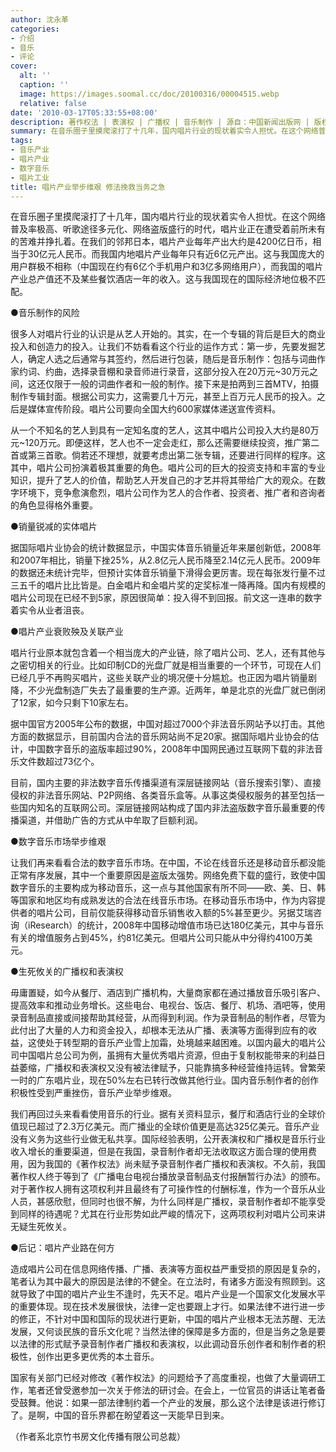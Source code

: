 ```yaml
---
author: 沈永革
categories:
- 介绍
- 音乐
- 评论
cover:
  alt: ''
  caption: ''
  image: https://images.soomal.cc/doc/20100316/00004515.webp
  relative: false
date: '2010-03-17T05:33:55+08:00'
description: 著作权法 | 表演权 | 广播权 | 音乐制作 | 源自：中国新闻出版网 | 版权：转载 |  平均/总评分：09.00/18
summary: 在音乐圈子里摸爬滚打了十几年，国内唱片行业的现状着实令人担忧。在这个网络普及率极高、听歌途径多元化、网络盗版盛行的时代，唱片业正在遭受着前所未有的苦难并挣扎着。在我们的邻邦日本，唱片产业每年产出大约是4200亿日币，相当于30亿元人民币。而我国内地唱片产业每年只有近6亿元产出。这与我国庞大的用户群极不相称……
tags:
- 音乐产业
- 唱片产业
- 数字音乐
- 唱片工业
title: 唱片产业举步维艰 修法挽救当务之急
---
```


在音乐圈子里摸爬滚打了十几年，国内唱片行业的现状着实令人担忧。在这个网络普及率极高、听歌途径多元化、网络盗版盛行的时代，唱片业正在遭受着前所未有的苦难并挣扎着。在我们的邻邦日本，唱片产业每年产出大约是4200亿日币，相当于30亿元人民币。而我国内地唱片产业每年只有近6亿元产出。这与我国庞大的用户群极不相称（中国现在约有6亿个手机用户和3亿多网络用户），而我国的唱片产业总产值还不及某些餐饮酒店一年的收入。这与我国现在的国际经济地位极不匹配。

●音乐制作的风险

很多人对唱片行业的认识是从艺人开始的。其实，在一个专辑的背后是巨大的商业投入和创造力的投入。让我们不妨看看这个行业的运作方式：第一步，先要发掘艺人，确定人选之后通常与其签约，然后进行包装，随后是音乐制作：包括与词曲作家约词、约曲，选择录音棚和录音师进行录音，这部分投入在20万元~30万元之间，这还仅限于一般的词曲作者和一般的制作。接下来是拍两到三首MTV，拍摄制作专辑封面。根据公司实力，这需要几十万元，甚至上百万元人民币的投入。之后是媒体宣传阶段。唱片公司要向全国大约600家媒体递送宣传资料。

从一个不知名的艺人到具有一定知名度的艺人，这其中唱片公司投入大约是80万元~120万元。即便这样，艺人也不一定会走红，那么还需要继续投资，推广第二首或第三首歌。倘若还不理想，就要考虑出第二张专辑，还要进行同样的程序。这其中，唱片公司扮演着极其重要的角色。唱片公司的巨大的投资支持和丰富的专业知识，提升了艺人的价值，帮助艺人开发自己的才艺并将其带给广大的观众。在数字环境下，竞争愈演愈烈，唱片公司作为艺人的合作者、投资者、推广者和咨询者的角色显得格外重要。

●销量锐减的实体唱片

据国际唱片业协会的统计数据显示，中国实体音乐销量近年来屡创新低，2008年和2007年相比，销量下挫25%，从2.8亿元人民币降至2.14亿元人民币。2009年的数据还未统计完毕，但预计实体音乐销量下滑得会更厉害。现在每张发行量不过三五千的唱片比比皆是。白金唱片和金唱片奖的定奖标准一降再降。国内有规模的唱片公司现在已经不到5家，原因很简单：投入得不到回报。前文这一连串的数字着实令从业者沮丧。

●唱片产业衰败殃及关联产业

唱片行业原本就包含着一个相当庞大的产业链，除了唱片公司、艺人，还有其他与之密切相关的行业。比如印制CD的光盘厂就是相当重要的一个环节，可现在人们已经几乎不再购买唱片，这些关联产业的境况便十分尴尬。也正因为唱片销量剧降，不少光盘制造厂失去了最重要的生产源。近两年，单是北京的光盘厂就已倒闭了12家，如今只剩下10家左右。

据中国官方2005年公布的数据，中国对超过7000个非法音乐网站予以打击。其他方面的数据显示，目前国内合法的音乐网站尚不足20家。据国际唱片业协会的估计，中国数字音乐的盗版率超过90%，2008年中国网民通过互联网下载的非法音乐文件数超过73亿个。

目前，国内主要的非法数字音乐传播渠道有深层链接网站（音乐搜索引擎）、直接侵权的非法音乐网站、P2P网络、各类音乐盒等。从事这类侵权服务的甚至包括一些国内知名的互联网公司。深层链接网站构成了国内非法盗版数字音乐最重要的传播渠道，并借助广告的方式从中牟取了巨额利润。

●数字音乐市场举步维艰

让我们再来看看合法的数字音乐市场。在中国，不论在线音乐还是移动音乐都没能正常有序发展，其中一个重要原因是盗版太强势。网络免费下载的盛行，致使中国数字音乐的主要构成为移动音乐，这一点与其他国家有所不同――欧、美、日、韩等国家和地区均有成熟发达的合法在线音乐市场。在移动音乐市场中，作为内容提供者的唱片公司，目前仅能获得移动音乐销售收入额的5%甚至更少。另据艾瑞咨询（iResearch）的统计，2008年中国移动增值市场已达180亿美元，其中与音乐有关的增值服务占到45%，约81亿美元。但唱片公司只能从中分得约4100万美元。

●生死攸关的广播权和表演权

毋庸置疑，如今从餐厅、酒店到广播机构，大量商家都在通过播放音乐吸引客户、提高效率和推动业务增长。这些电台、电视台、饭店、餐厅、机场、酒吧等，使用录音制品直接或间接帮助其经营，从而得到利润。作为录音制品的制作者，尽管为此付出了大量的人力和资金投入，却根本无法从广播、表演等方面得到应有的收益，这使处于转型期的音乐产业雪上加霜，处境越来越困难。以国内最大的唱片公司中国唱片总公司为例，虽拥有大量优秀唱片资源，但由于复制权能带来的利益日益萎缩，广播权和表演权又没有被法律赋予，只能靠搞多种经营维持运转。曾繁荣一时的广东唱片业，现在50%左右已转行改做其他行业。国内音乐制作者的创作积极性受到严重挫伤，音乐产业举步维艰。

我们再回过头来看看使用音乐的行业。据有关资料显示，餐厅和酒店行业的全球价值现已超过了2.3万亿美元。而广播业的全球价值更是高达325亿美元。音乐产业没有义务为这些行业做无私共享。国际经验表明，公开表演权和广播权是音乐行业收入增长的重要渠道，但是在我国，录音制作者却无法收取这方面合理的使用费用，因为我国的《著作权法》尚未赋予录音制作者广播权和表演权。不久前，我国著作权人终于等到了《广播电台电视台播放录音制品支付报酬暂行办法》的颁布。对于著作权人拥有这项权利并且最终有了可操作性的付酬标准，作为一个音乐从业人员，甚感欣慰，但同时也很不解，为什么同样是广播权，录音制作者却不能享受到同样的待遇呢？尤其在行业形势如此严峻的情况下，这两项权利对唱片公司来讲无疑生死攸关。

●后记：唱片产业路在何方

造成唱片公司在信息网络传播、广播、表演等方面权益严重受损的原因是复杂的，笔者认为其中最大的原因是法律的不健全。在立法时，有诸多方面没有照顾到。这就导致了中国的唱片产业生不逢时，先天不足。唱片产业是一个国家文化发展水平的重要体现。现在技术发展很快，法律一定也要跟上才行。如果法律不进行进一步的修正，不针对中国和国际的现状进行更新，中国的唱片产业根本无法苏醒、无法发展，又何谈民族的音乐文化呢？当然法律的保障是多方面的，但是当务之急是要以法律的形式赋予录音制作者广播权和表演权，以此调动音乐创作者和制作者的积极性，创作出更多更优秀的本土音乐。

国家有关部门已经对修改《著作权法》的问题给予了高度重视，也做了大量调研工作，笔者还曾受邀参加一次关于修法的研讨会。在会上，一位官员的讲话让笔者备受鼓舞。他说：如果一部法律制约着一个产业的发展，那么这个法律是该进行修订了。是啊，中国的音乐界都在盼望着这一天能早日到来。

（作者系北京竹书房文化传播有限公司总裁）